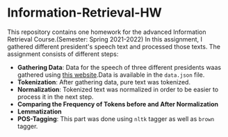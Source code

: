 # Information-Retrieval-HW

This repository contains one homework for the advanced Information Retrieval Course.(Semester: Spring 2021-2022) In this assignment, I gathered different president's speech text and processed those texts. The assignment consists of different steps:
* **Gathering Data**: Data for the speech of three different presidents waas gathered using [this website](https://www.presidency.ucsb.edu/documents/app-categories/presidential/letters).Data is available in the `data.json` file.
* **Tokenization**: After gathering data, pure text was tokenized.
* **Normalization**: Tokenized text was normalized in order to be easier to process it in the next step.
* **Comparing the Frequency of Tokens before and After Normalization**
* **Lemmatization**
* **POS-Tagging**: This part was done using `nltk` tagger as well as `brown` tagger.
  
